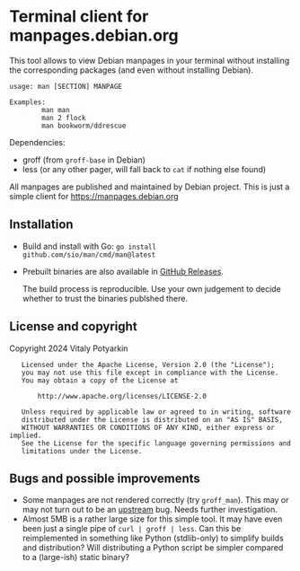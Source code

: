 # Terminal client for manpages.debian.org

This tool allows to view Debian manpages in your terminal without installing
the corresponding packages (and even without installing Debian).

```
usage: man [SECTION] MANPAGE

Examples:
        man man
        man 2 flock
        man bookworm/ddrescue
```

Dependencies:

  - groff (from `groff-base` in Debian)
  - less (or any other pager, will fall back to `cat` if nothing else found)

All manpages are published and maintained by Debian project.
This is just a simple client for <https://manpages.debian.org>


## Installation

  - Build and install with Go: `go install github.com/sio/man/cmd/man@latest`

  - Prebuilt binaries are also available in [GitHub Releases](https://github.com/sio/man/releases).

    The build process is reproducible.
    Use your own judgement to decide whether to trust the binaries publshed there.


## License and copyright

Copyright 2024 Vitaly Potyarkin

```
   Licensed under the Apache License, Version 2.0 (the "License");
   you may not use this file except in compliance with the License.
   You may obtain a copy of the License at

       http://www.apache.org/licenses/LICENSE-2.0

   Unless required by applicable law or agreed to in writing, software
   distributed under the License is distributed on an "AS IS" BASIS,
   WITHOUT WARRANTIES OR CONDITIONS OF ANY KIND, either express or implied.
   See the License for the specific language governing permissions and
   limitations under the License.
```


## Bugs and possible improvements

- Some manpages are not rendered correctly (try `groff_man`). This may or may
  not turn out to be an [upstream] bug. Needs further investigation.
- Almost 5MB is a rather large size for this simple tool.
  It may have even been just a single pipe of `curl | groff | less`.
  Can this be reimplemented in something like Python (stdlib-only) to simplify
  builds and distribution?
  Will distributing a Python script be simpler compared to a (large-ish) static binary?

[upstream]: https://github.com/Debian/debiman/
